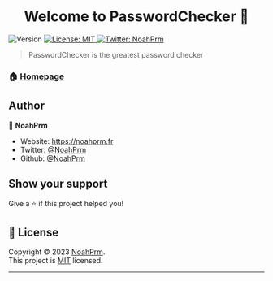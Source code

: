 <h1 align="center">Welcome to PasswordChecker 👋</h1>
<p>
  <img alt="Version" src="https://img.shields.io/badge/version-1.0.1-blue.svg?cacheSeconds=2592000" />
  <a href="https://github.com/NoahPrm/PasswordChecker/blob/main/LICENSE" target="_blank">
    <img alt="License: MIT" src="https://img.shields.io/badge/License-MIT-yellow.svg" />
  </a>
  <a href="https://twitter.com/NoahPrm" target="_blank">
    <img alt="Twitter: NoahPrm" src="https://img.shields.io/twitter/follow/NoahPrm.svg?style=social" />
  </a>
</p>

> PasswordChecker is the greatest password checker 

### 🏠 [Homepage](https://github.com/NoahPrm/PasswordChecker)

## Author

👤 **NoahPrm**

* Website: https://noahprm.fr
* Twitter: [@NoahPrm](https://twitter.com/NoahPrm)
* Github: [@NoahPrm](https://github.com/NoahPrm)

## Show your support

Give a ⭐️ if this project helped you!

## 📝 License

Copyright © 2023 [NoahPrm](https://github.com/NoahPrm).<br />
This project is [MIT](https://github.com/NoahPrm/PasswordChecker/blob/main/LICENSE) licensed.

***
